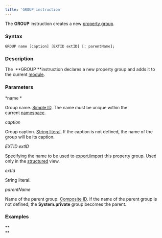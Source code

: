 ```yaml
---
title: 'GROUP instruction'
---
```


The **GROUP** instruction creates a new [property group](Groups_of_properties_and_actions.md).

### Syntax

    GROUP name [caption] [EXTID extID] [: parentName];

### Description

The  **GROUP **instruction declares a new property group and adds it to the current [module](Modules.md).  

### Parameters

*name *

Group name. [Simple ID](IDs_1573053.html#IDs-id). The name must be unique within the current [namespace](Naming_35521066.html#Naming-namespace).

*caption*

Group caption. [String literal](Literals_35521071.html#Literals-strliteral). If the caption is not defined, the name of the group will be its caption.  

*EXTID extID*

Specifying the name to be used to [export/import](Structured-view_29884537.html#Structuredview-extid) this property group. Used only in the [structured](Structured_view.md) view.

*extId*

String literal.

*parentName*

Name of the parent group. [Сomposite ID](IDs_1573053.html#IDs-cid). If the name of the parent group is not defined, the **System.private** group becomes the parent.  

### Examples


**  
**
